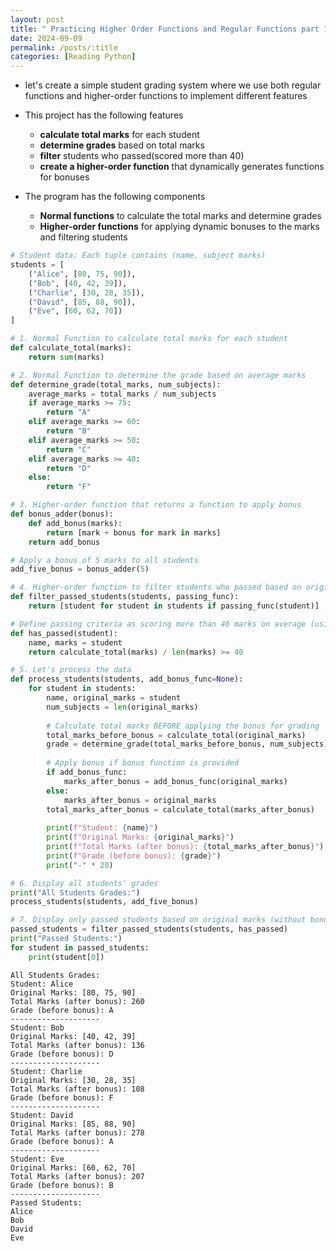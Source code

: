 ```yaml
---
layout: post
title: " Practicing Higher Order Functions and Regular Functions part 1 "
date: 2024-09-09
permalink: /posts/:title
categories: [Reading Python]
---
```


- let's create a simple student grading system where we use both regular functions and higher-order functions to implement different features 
- This project has the following features

  - **calculate total marks** for each student 
  - **determine grades** based on total marks 
  - **filter** students who passed(scored more than 40)
  - **create a higher-order function** that dynamically generates functions for bonuses
- The program has the following components 
  - **Normal functions** to calculate the total marks and determine grades 
  - **Higher-order functions** for applying dynamic bonuses to the marks and filtering students 
  


```python
# Student data: Each tuple contains (name, subject marks)
students = [
    ("Alice", [80, 75, 90]),
    ("Bob", [40, 42, 39]),
    ("Charlie", [30, 28, 35]),
    ("David", [85, 88, 90]),
    ("Eve", [60, 62, 70])
]

# 1. Normal Function to calculate total marks for each student
def calculate_total(marks):
    return sum(marks)

# 2. Normal Function to determine the grade based on average marks
def determine_grade(total_marks, num_subjects):
    average_marks = total_marks / num_subjects
    if average_marks >= 75:
        return "A"
    elif average_marks >= 60:
        return "B"
    elif average_marks >= 50:
        return "C"
    elif average_marks >= 40:
        return "D"
    else:
        return "F"

# 3. Higher-order function that returns a function to apply bonus
def bonus_adder(bonus):
    def add_bonus(marks):
        return [mark + bonus for mark in marks]
    return add_bonus

# Apply a bonus of 5 marks to all students
add_five_bonus = bonus_adder(5)

# 4. Higher-order function to filter students who passed based on original marks
def filter_passed_students(students, passing_func):
    return [student for student in students if passing_func(student)]

# Define passing criteria as scoring more than 40 marks on average (using original marks)
def has_passed(student):
    name, marks = student
    return calculate_total(marks) / len(marks) >= 40

# 5. Let's process the data
def process_students(students, add_bonus_func=None):
    for student in students:
        name, original_marks = student
        num_subjects = len(original_marks)
        
        # Calculate total marks BEFORE applying the bonus for grading
        total_marks_before_bonus = calculate_total(original_marks)
        grade = determine_grade(total_marks_before_bonus, num_subjects)
        
        # Apply bonus if bonus function is provided
        if add_bonus_func:
            marks_after_bonus = add_bonus_func(original_marks)
        else:
            marks_after_bonus = original_marks
        total_marks_after_bonus = calculate_total(marks_after_bonus)
        
        print(f"Student: {name}")
        print(f"Original Marks: {original_marks}")
        print(f"Total Marks (after bonus): {total_marks_after_bonus}")
        print(f"Grade (before bonus): {grade}")
        print("-" * 20)

# 6. Display all students' grades
print("All Students Grades:")
process_students(students, add_five_bonus)

# 7. Display only passed students based on original marks (without bonus)
passed_students = filter_passed_students(students, has_passed)
print("Passed Students:")
for student in passed_students:
    print(student[0])
```

    All Students Grades:
    Student: Alice
    Original Marks: [80, 75, 90]
    Total Marks (after bonus): 260
    Grade (before bonus): A
    --------------------
    Student: Bob
    Original Marks: [40, 42, 39]
    Total Marks (after bonus): 136
    Grade (before bonus): D
    --------------------
    Student: Charlie
    Original Marks: [30, 28, 35]
    Total Marks (after bonus): 108
    Grade (before bonus): F
    --------------------
    Student: David
    Original Marks: [85, 88, 90]
    Total Marks (after bonus): 278
    Grade (before bonus): A
    --------------------
    Student: Eve
    Original Marks: [60, 62, 70]
    Total Marks (after bonus): 207
    Grade (before bonus): B
    --------------------
    Passed Students:
    Alice
    Bob
    David
    Eve

